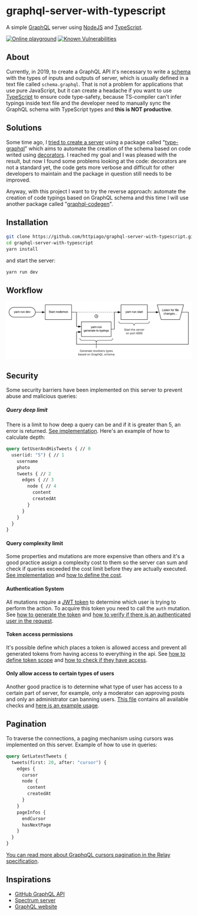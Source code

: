 # graphql-server-with-typescript

A simple [GraphQL](https://graphql.org) server using [NodeJS](https://nodejs.org) and [TypeScript](https://www.typescriptlang.org).

[![Online playground](https://img.shields.io/badge/Online-Playground-E00097.svg)](https://graphql-server-with-typescript.httpiago.now.sh/graphql) [![Known Vulnerabilities](https://snyk.io/test/github/httpiago/graphql-server-with-typescript/badge.svg)](https://snyk.io/test/github/httpiago/graphql-server-with-typescript) 

## About

Currently, in 2019, to create a GraphQL API it's necessary to write a [schema](https://graphql.org/learn/schema/) with the types of inputs and outputs of server, which is usually defined in a text file called `schema.graphql`. That is not a problem for applications that use pure JavaScript, but it can create a headache if you want to use [TypeScript](https://www.typescriptlang.org/) to ensure code type-safety, because TS-compiler can't infer typings inside text file and the developer need to manually sync the GraphQL schema with TypeScript types and **this is NOT productive**.

## Solutions

Some time ago, I [tried to create a server](https://github.com/httpiago/graphql-and-typescript-legacy) using a package called "[type-graphql](https://github.com/19majkel94/type-graphql)" which aims to automate the creation of the schema based on code writed using [decorators](https://www.typescriptlang.org/docs/handbook/decorators.html). I reached my goal and I was pleased with the result, but now I found some problems looking at the code: decorators are not a standard yet, the code gets more verbose and difficult for other developers to maintain and the package in question still needs to be improved.

Anyway, with this project I want to try the reverse approach: automate the creation of code typings based on GraphQL schema and this time I will use another package called "[graphql-codegen](https://github.com/dotansimha/graphql-code-generator)".

## Installation

```bash
git clone https://github.com/httpiago/graphql-server-with-typescript.git
cd graphql-server-with-typescript
yarn install
```

and start the server:

```bash
yarn run dev
```

## Workflow

![flowchart](./workflow-flowchart.png)

## Security

Some security barriers have been implemented on this server to prevent abuse and malicious queries:

##### Query deep limit

There is a limit to how deep a query can be and if it is greater than 5, an error is returned. [See implementation](https://github.com/httpiago/graphql-server-with-typescript/blob/4138f6ef17ded0709a89302129e3e81faa5fa59f/src/index.ts#L32).
Here's an example of how to calculate depth:

```graphql
query GetUserAndHisTweets { // 0
  user(id: "5") { // 1
    username
    photo
    tweets { // 2
      edges { // 3
        node { // 4
          content
          createdAt
        }
      }
    }
  }
}
```

#### Query complexity limit

Some properties and mutations are more expensive than others and it's a good practice assign a complexity cost to them so the server can sum and check if queries exceeded the cost limit before they are actually executed. [See implementation](https://github.com/httpiago/graphql-server-with-typescript/blob/4138f6ef17ded0709a89302129e3e81faa5fa59f/src/index.ts#L34) and [how to define the cost](https://github.com/httpiago/graphql-server-with-typescript/blob/4138f6ef17ded0709a89302129e3e81faa5fa59f/src/types/User.graphql#L51).

#### Authentication System

All mutations require a [JWT token](https://jwt.io/) to determine which user is trying to perform the action. To acquire this token you need to call the `auth` mutation. See [how to generate the token](https://github.com/httpiago/graphql-server-with-typescript/blob/4138f6ef17ded0709a89302129e3e81faa5fa59f/src/resolvers/user.ts#L36) and [how to verify if there is an authenticated user in the request](https://github.com/httpiago/graphql-server-with-typescript/blob/4138f6ef17ded0709a89302129e3e81faa5fa59f/src/resolvers/user.ts#L61).

#### Token access permissions

It's possible define which places a token is allowed access and prevent all generated tokens from having access to everything in the api. See [how to define token scope](https://github.com/httpiago/graphql-server-with-typescript/blob/4138f6ef17ded0709a89302129e3e81faa5fa59f/src/common/functions.ts#L45) and [how to check if they have access](https://github.com/httpiago/graphql-server-with-typescript/blob/4138f6ef17ded0709a89302129e3e81faa5fa59f/src/resolvers/user.ts#L81).

#### Only allow access to certain types of users

Another good practice is to determine what type of user has access to a certain part of server, for example, only a moderator can approving posts and only an administrator can banning users. [This file](https://github.com/httpiago/graphql-server-with-typescript/blob/master/src/common/permissions.ts) contains all available checks and [here is an example usage](https://github.com/httpiago/graphql-server-with-typescript/blob/4138f6ef17ded0709a89302129e3e81faa5fa59f/src/resolvers/tweet.ts#L94).

## Pagination

To traverse the connections, a paging mechanism using cursors was implemented on this server. Example of how to use in queries:

```graphql
query GetLatestTweets {
  tweets(first: 20, after: "cursor") {
    edges {
      cursor
      node {
        content
        createdAt
      }
    }
    pageInfos {
      endCursor
      hasNextPage
    }
  }
}
```

[You can read more about GraphqQL cursors pagination in the Relay specification](https://facebook.github.io/relay/graphql/connections.htm).

## Inspirations

- [GitHub GraphQL API](https://developer.github.com/v4/)
- [Spectrum server](https://github.com/withspectrum/spectrum)
- [GraphQL website](https://graphql.org/)